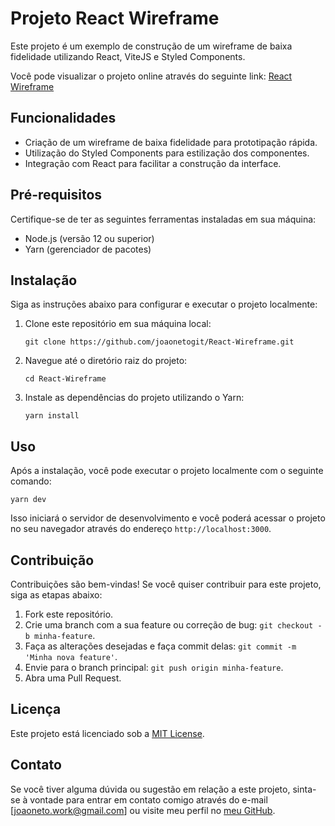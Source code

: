 # Projeto React Wireframe

Este projeto é um exemplo de construção de um wireframe de baixa fidelidade utilizando React, ViteJS e Styled Components.

Você pode visualizar o projeto online através do seguinte link: [React Wireframe](https://react-wireframe.vercel.app/)

## Funcionalidades

- Criação de um wireframe de baixa fidelidade para prototipação rápida.
- Utilização do Styled Components para estilização dos componentes.
- Integração com React para facilitar a construção da interface.

## Pré-requisitos

Certifique-se de ter as seguintes ferramentas instaladas em sua máquina:

- Node.js (versão 12 ou superior)
- Yarn (gerenciador de pacotes)

## Instalação

Siga as instruções abaixo para configurar e executar o projeto localmente:

1. Clone este repositório em sua máquina local:

   ```
   git clone https://github.com/joaonetogit/React-Wireframe.git
   ```

2. Navegue até o diretório raiz do projeto:

   ```
   cd React-Wireframe
   ```

3. Instale as dependências do projeto utilizando o Yarn:

   ```
   yarn install
   ```

## Uso

Após a instalação, você pode executar o projeto localmente com o seguinte comando:

```
yarn dev
```

Isso iniciará o servidor de desenvolvimento e você poderá acessar o projeto no seu navegador através do endereço `http://localhost:3000`.

## Contribuição

Contribuições são bem-vindas! Se você quiser contribuir para este projeto, siga as etapas abaixo:

1. Fork este repositório.
2. Crie uma branch com a sua feature ou correção de bug: `git checkout -b minha-feature`.
3. Faça as alterações desejadas e faça commit delas: `git commit -m 'Minha nova feature'`.
4. Envie para o branch principal: `git push origin minha-feature`.
5. Abra uma Pull Request.

## Licença

Este projeto está licenciado sob a [MIT License](LICENSE).

## Contato

Se você tiver alguma dúvida ou sugestão em relação a este projeto, sinta-se à vontade para entrar em contato comigo através do e-mail [joaoneto.work@gmail.com] ou visite meu perfil no [meu GitHub](https://github.com/joaonetogit).
